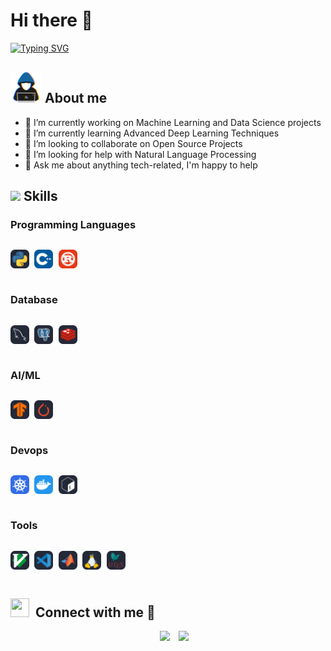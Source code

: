 # Hi there 👋

[![Typing SVG](https://readme-typing-svg.demolab.com?font=Rowdies&size=28&duration=3000&pause=1000&color=3FF728&center=false&vCenter=true&multiline=true&width=440&height=90&lines=Welcome+to+my+GitHub+Profile!;I'm+a+Machine+Learning+Engineer)](https://git.io/typing-svg)

## <picture><img src = "https://github.com/0xAbdulKhalid/0xAbdulKhalid/raw/main/assets/mdImages/about_me.gif" width = 50px></picture> **About me**
- 🔭 I’m currently working on Machine Learning and Data Science projects
- 🌱 I’m currently learning Advanced Deep Learning Techniques
- 👯 I’m looking to collaborate on Open Source Projects
- 🤔 I’m looking for help with Natural Language Processing
- 💬 Ask me about anything tech-related, I'm happy to help

## <img src="https://media2.giphy.com/media/QssGEmpkyEOhBCb7e1/giphy.gif?cid=ecf05e47a0n3gi1bfqntqmob8g9aid1oyj2wr3ds3mg700bl&rid=giphy.gif" width ="25"><b> Skills</b>

### Programming Languages

<p style="display: inline-block;" align="left">
  	<kbd>
    	<img title="python" width="30px" src="https://github.com/mlap1n/mlap1n/blob/main/icons/Python-Dark.svg" /> 
  	</kbd>
	<kbd>
    	<img title="c++" width="30px" src="https://github.com/mlap1n/mlap1n/blob/main/icons/CPP.svg" /> 
  	</kbd>
	<kbd>
    	<img title="rust" width="30px" src="https://github.com/mlap1n/mlap1n/blob/main/icons/Rust.svg" /> 
  	</kbd>
</p>

### Database

<p style="display: inline-block;" align="left">
  	<kbd>
    	<img title="mysql" width="30px" src="https://github.com/mlap1n/mlap1n/blob/main/icons/MySQL-Dark.svg" /> 
  	</kbd>
	<kbd>
    	<img title="postgres" width="30px" src="https://github.com/mlap1n/mlap1n/blob/main/icons/PostgreSQL-Dark.svg" /> 
  	</kbd>
	<kbd>
    	<img title="redis" width="30px" src="https://github.com/mlap1n/mlap1n/blob/main/icons/Redis-Dark.svg" /> 
  	</kbd>
</p>

### AI/ML

<p style="display: inline-block;" align="left">
  	<kbd>
    	<img title="tensorflow" width="30px" src="https://github.com/mlap1n/mlap1n/blob/main/icons/TensorFlow-Dark.svg" /> 
  	</kbd>
	<kbd>
    	<img title="pytorch" width="30px" src="https://github.com/mlap1n/mlap1n/blob/main/icons/PyTorch-Dark.svg" /> 
  	</kbd>
</p>

### Devops

<p style="display: inline-block;" align="left">
  	<kbd>
    	<img title="kubernetes" width="30px" src="https://github.com/mlap1n/mlap1n/blob/main/icons/Kubernetes.svg" /> 
  	</kbd>
	<kbd>
    	<img title="docker" width="30px" src="https://github.com/mlap1n/mlap1n/blob/main/icons/Docker.svg" /> 
  	</kbd>
	<kbd>
    	<img title="bash" width="30px" src="https://github.com/mlap1n/mlap1n/blob/main/icons/Bash-Dark.svg" /> 
  	</kbd>
</p>

### Tools

<p style="display: inline-block;" align="left">
  	<kbd>
    	<img title="vim" width="30px" src="https://github.com/mlap1n/mlap1n/blob/main/icons/VIM-Dark.svg" /> 
  	</kbd>
	<kbd>
    	<img title="vscode" width="30px" src="https://github.com/mlap1n/mlap1n/blob/main/icons/VSCode-Dark.svg" /> 
  	</kbd>
	<kbd>
    	<img title="matlab" width="30px" src="https://github.com/mlap1n/mlap1n/blob/main/icons/Matlab-Dark.svg" /> 
  	</kbd>
	<kbd>
    	<img title="linux" width="30px" src="https://github.com/mlap1n/mlap1n/blob/main/icons/Linux-Dark.svg" /> 
  	</kbd>
	<kbd>
    	<img title="latex" width="30px" src="https://github.com/mlap1n/mlap1n/blob/main/icons/LaTeX-Dark.svg" /> 
  	</kbd>
</p>

## <img src="https://media.giphy.com/media/iY8CRBdQXODJSCERIr/giphy.gif" width="30" height="30" style="margin-right: 10px;"><b>Connect with me 🤝<b>

<p align="center">
 <div align="center"  class="icons-social" style="margin-left: 10px;">
        <a style="margin-left: 10px;"  target="_blank" href="https://www.linkedin.com/in/mlap1n/">
			<img src="https://img.icons8.com/doodle/40/000000/linkedin--v2.png"></a>
        <a style="margin-left: 10px;" target="_blank" href="https://github.com/mlap1n">
		<img src="https://img.icons8.com/doodle/40/000000/github--v1.png"></a>
 </div>
</p>
